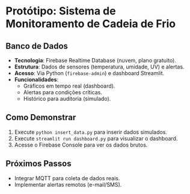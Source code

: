 # Protótipo: Sistema de Monitoramento de Cadeia de Frio

## Banco de Dados
- **Tecnologia**: Firebase Realtime Database (nuvem, plano gratuito).
- **Estrutura**: Dados de sensores (temperatura, umidade, UV) e alertas.
- **Acesso**: Via Python (`firebase-admin`) e dashboard Streamlit.
- **Funcionalidades**:
  - Gráficos em tempo real (dashboard).
  - Alertas para condições críticas.
  - Histórico para auditoria (simulado).

## Como Demonstrar
1. Execute `python insert_data.py` para inserir dados simulados.
2. Execute `streamlit run dashboard.py` para visualizar o dashboard.
3. Acesse o Firebase Console para ver os dados brutos.

## Próximos Passos
- Integrar MQTT para coleta de dados reais.
- Implementar alertas remotos (e-mail/SMS).